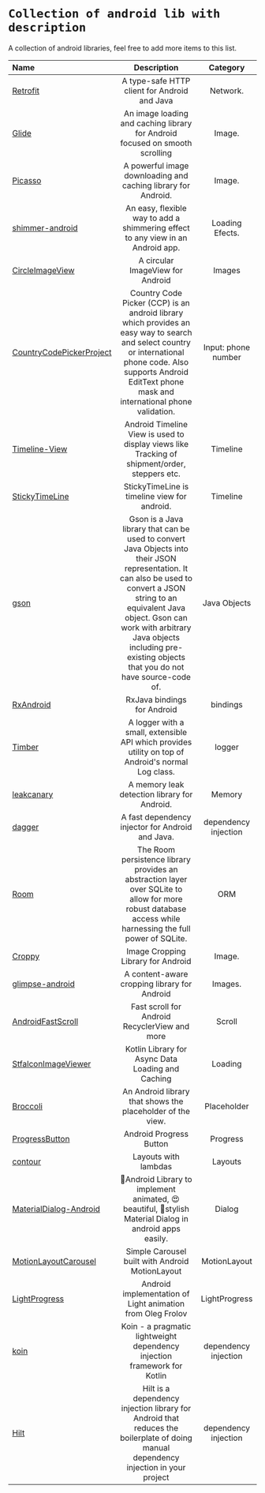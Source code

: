 # `Collection of android lib with description`

A collection of android libraries, feel free to add more items to this list.

| Name                                                                             |                                                                                                                                       Description                                                                                                                                        |       Category       |
| :------------------------------------------------------------------------------- | :--------------------------------------------------------------------------------------------------------------------------------------------------------------------------------------------------------------------------------------------------------------------------------------: | :------------------: |
| [Retrofit](https://square.github.io/retrofit/)                                   |                                                                                                                       A type-safe HTTP client for Android and Java                                                                                                                       |       Network.       |
| [Glide](https://bumptech.github.io/glide/)                                       |                                                                                                       An image loading and caching library for Android focused on smooth scrolling                                                                                                       |        Image.        |
| [Picasso](https://github.com/square/picasso)                                     |                                                                                                              A powerful image downloading and caching library for Android.                                                                                                               |        Image.        |
| [shimmer-android](https://github.com/facebook/shimmer-android)                   |                                                                                                     An easy, flexible way to add a shimmering effect to any view in an Android app.                                                                                                      |   Loading Efects.    |
| [CircleImageView](https://github.com/hdodenhof/CircleImageView)                  |                                                                                                                             A circular ImageView for Android                                                                                                                             |        Images        |
| [CountryCodePickerProject](https://github.com/hbb20/CountryCodePickerProject)    |                                    Country Code Picker (CCP) is an android library which provides an easy way to search and select country or international phone code. Also supports Android EditText phone mask and international phone validation.                                    | Input: phone number  |
| [Timeline-View](https://github.com/vipulasri/Timeline-View)                      |                                                                                              Android Timeline View is used to display views like Tracking of shipment/order, steppers etc.                                                                                               |       Timeline       |
| [StickyTimeLine](https://github.com/sangcomz/StickyTimeLine)                     |                                                                                                                       StickyTimeLine is timeline view for android.                                                                                                                       |       Timeline       |
| [gson](https://github.com/google/gson/blob/master/README.md)                     | Gson is a Java library that can be used to convert Java Objects into their JSON representation. It can also be used to convert a JSON string to an equivalent Java object. Gson can work with arbitrary Java objects including pre-existing objects that you do not have source-code of. |     Java Objects     |
| [RxAndroid](https://github.com/ReactiveX/RxAndroid)                              |                                                                                                                               RxJava bindings for Android                                                                                                                                |       bindings       |
| [Timber](https://github.com/JakeWharton/timber)                                  |                                                                                            A logger with a small, extensible API which provides utility on top of Android's normal Log class.                                                                                            |        logger        |
| [leakcanary](https://github.com/square/leakcanary/)                              |                                                                                                                       A memory leak detection library for Android.                                                                                                                       |        Memory        |
| [dagger](https://github.com/google/dagger)                                       |                                                                                                                     A fast dependency injector for Android and Java.                                                                                                                     | dependency injection |
| [Room](https://developer.android.com/jetpack/androidx/releases/room)             |                                                                The Room persistence library provides an abstraction layer over SQLite to allow for more robust database access while harnessing the full power of SQLite.                                                                |         ORM          |
| [Croppy](https://github.com/lyrebirdstudio/Croppy)                               |                                                                                                                            Image Cropping Library for Android                                                                                                                            |        Image.        |
| [glimpse-android](https://github.com/the-super-toys/glimpse-android)             |                                                                                                                       A content-aware cropping library for Android                                                                                                                       |       Images.        |
| [AndroidFastScroll](https://github.com/zhanghai/AndroidFastScroll)               |                                                                                                                      Fast scroll for Android RecyclerView and more                                                                                                                       |        Scroll        |
| [StfalconImageViewer](https://github.com/stfalcon-studio/StfalconImageViewer)    |                                                                                                                    Kotlin Library for Async Data Loading and Caching                                                                                                                     |       Loading        |
| [Broccoli](https://github.com/samlss/Broccoli)                                   |                                                                                                                An Android library that shows the placeholder of the view.                                                                                                                |     Placeholder      |
| [ProgressButton](https://github.com/razir/ProgressButton)                        |                                                                                                                                 Android Progress Button                                                                                                                                  |       Progress       |
| [contour](https://github.com/cashapp/contour)                                    |                                                                                                                                   Layouts with lambdas                                                                                                                                   |       Layouts        |
| [MaterialDialog-Android](https://github.com/PatilShreyas/MaterialDialog-Android) |                                                                                         📱Android Library to implement animated, 😍beautiful, 🎨stylish Material Dialog in android apps easily.                                                                                          |        Dialog        |
| [MotionLayoutCarousel](https://github.com/faob-dev/MotionLayoutCarousel)         |                                                                                                                     Simple Carousel built with Android MotionLayout                                                                                                                      |     MotionLayout     |
| [LightProgress](https://github.com/bitvale/LightProgress)                        |                                                                                                                Android implementation of Light animation from Oleg Frolov                                                                                                                |    LightProgress     |
| [koin](https://github.com/InsertKoinIO/koin)                                     |                                                                                                         Koin - a pragmatic lightweight dependency injection framework for Kotlin                                                                                                         | dependency injection |
| [Hilt](https://developer.android.com/training/dependency-injection/hilt-android) |                                                                           Hilt is a dependency injection library for Android that reduces the boilerplate of doing manual dependency injection in your project                                                                           | dependency injection |
